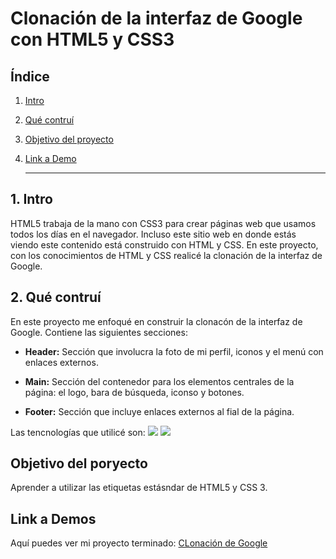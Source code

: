 # Clonación de la interfaz de Google con HTML5 y CSS3

## **Índice**

1. [Intro](#)
2. [Qué contruí](#)
3. [Objetivo del proyecto](#)
4. [Link a Demo](#)

   ****

## 1. Intro
HTML5  trabaja de la mano con CSS3 para crear páginas web que usamos todos los días en el navegador. Incluso este sitio web en donde estás viendo este contenido está construido con HTML y CSS. En este proyecto, con los conocimientos de HTML y CSS realicé la clonación de la interfaz de Google.

## 2. Qué contruí
En este proyecto me enfoqué en construir la clonacón de la interfaz de Google. 
Contiene las siguientes secciones:

+ **Header:** Sección que involucra la foto de mi perfil, iconos y el menú con enlaces externos.
  
+ **Main:** Sección del contenedor para los elementos centrales de la página: el logo, bara de búsqueda, iconso y botones.

+ **Footer:** Sección que incluye enlaces externos al fial de la página.

Las tencnologías que utilicé son: 
<img src="https://img.shields.io/badge/HTML5-E34F26?style=for-the-badge&logo=html5&logoColor=white" />
<img src="https://img.shields.io/badge/CSS3-1572B6?style=for-the-badge&logo=css3&logoColor=white" />

## Objetivo del poryecto
Aprender a utilizar las etiquetas estásndar de HTML5 y CSS 3.

## Link a Demos
Aquí puedes ver mi proyecto terminado: [CLonación de Google](#)




